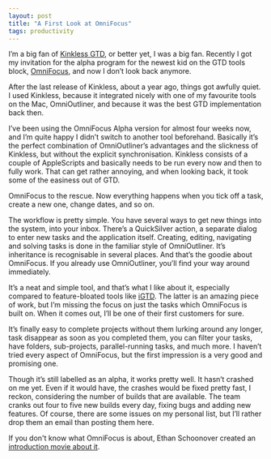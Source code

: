 ```yaml
---
layout: post
title: "A First Look at OmniFocus"
tags: productivity
---
```

I&rsquo;m a big fan of <a href="http://www.kinkless.com/">Kinkless GTD</a>, or better yet, I was a big fan. Recently I got my invitation for the alpha program for the newest kid on the GTD tools block, <a href="http://www.omnigroup.com/applications/omnifocus/">OmniFocus</a>, and now I don&rsquo;t look back anymore.

After the last release of Kinkless, about a year ago, things got awfully quiet. I used Kinkless, because it integrated nicely with one of my favourite tools on the Mac, OmniOutliner, and because it was the best GTD implementation back then.

I&rsquo;ve been using the OmniFocus Alpha version for almost four weeks now, and I&rsquo;m quite happy I didn&rsquo;t switch to another tool beforehand. Basically it&rsquo;s the perfect combination of OmniOutliner&rsquo;s advantages and the slickness of Kinkless, but without the explicit synchronisation. Kinkless consists of a couple of AppleScripts and basically needs to be run every now and then to fully work. That can get rather annoying, and when looking back, it took some of the easiness out of GTD.

OmniFocus to the rescue. Now everything happens when you tick off a task, create a new one, change dates, and so on.

The workflow is pretty simple. You have several ways to get new things into the system, into your inbox. There&rsquo;s a QuickSilver action, a separate dialog to enter new tasks and the application itself. Creating, editing, navigating and solving tasks is done in the familiar style of OmniOutliner. It&rsquo;s inheritance is recognisable in several places. And that&rsquo;s the goodie about OmniFocus. If you already use OmniOutliner, you&rsquo;ll find your way around immediately.

It&rsquo;s a neat and simple tool, and that&rsquo;s what I like about it, especially compared to feature-bloated tools like <a href="http://bargiel.home.pl/iGTD/">iGTD</a>. The latter is an amazing piece of work, but I&rsquo;m missing the focus on just the tasks which OmniFocus is built on. When it comes out, I&rsquo;ll be one of their first customers for sure.

It&rsquo;s finally easy to complete projects without them lurking around any longer, task disappear as soon as you completed them, you can filter your tasks, have folders, sub-projects, parallel-running tasks, and much more. I haven&rsquo;t tried every aspect of OmniFocus, but the first impression is a very good and promising one.

Though it&rsquo;s still labelled as an alpha, it works pretty well. It hasn&rsquo;t crashed on me yet. Even if it would have, the crashes would be fixed pretty fast, I reckon, considering the number of builds that are available. The team cranks out four to five new builds every day, fixing bugs and adding new features. Of course, there are some issues on my personal list, but I&rsquo;ll rather drop them an email than posting them here.

If you don't know what OmniFocus is about, Ethan Schoonover created an <a href="http://downloads.extremesims.com/omnigroup/software/MacOSX/movies/OmniFocus/omnifocus_alpha_intro.mov">introduction movie about it</a>.